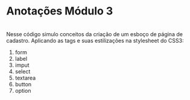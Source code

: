 <h1>Anotações Módulo 3</h1><br>
Nesse código simulo conceitos da criação de um esboço de página de cadastro. Aplicando as tags e suas estilizações na stylesheet do CSS3:

<ol> 
<li>form</li>
<li>label</li>
<li>imput</li>
<li>select</li>
<li>textarea</li>
<li>button</li>
<li>option</li>
</ol>
